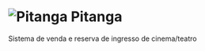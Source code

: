 
![Pitanga](https://s4.postimg.org/rcys06dcd/pitangaicon.png) Pitanga
=================================================================================================

Sistema de venda e reserva de ingresso de cinema/teatro
